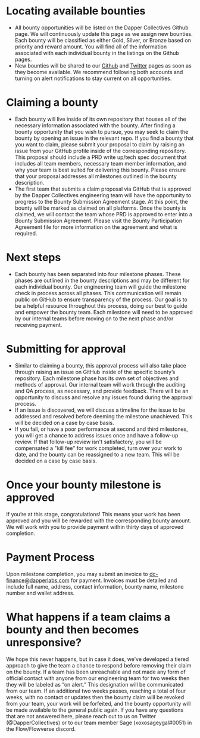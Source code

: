 # Locating available bounties
- All bounty opportunities will be listed on the Dapper Collectives Github page. We will continuously update this page as we assign new bounties. Each bounty will be classified as either Gold, Silver, or Bronze based on priority and reward amount. You will find all of the information associated with each individual bounty in the listings on the Github pages. 
- New bounties will be shared to our [Github](https://github.com/dappercollectives) and [Twitter](https://twitter.com/_Collectives_) pages as soon as they become available. We recommend following both accounts and turning on alert notifications to stay current on all opportunities.

# Claiming a bounty
- Each bounty will live inside of its own repository that houses all of the necessary information associated with the bounty. After finding a bounty opportunity that you wish to pursue, you may seek to claim the bounty by opening an issue in the relevant repo. If you find a bounty that you want to claim, please submit your proposal to claim by raising an issue from your GitHub profile inside of the corresponding repository. This proposal should include a PRD write up/tech spec document that includes all team members, necessary team member information, and why your team is best suited for delivering this bounty. Please ensure that your proposal addresses all milestones outlined in the bounty description.
- The first team that submits a claim proposal via GitHub that is approved by the Dapper Collectives engineering team will have the opportunity to progress to the Bounty Submission Agreement stage. At this point, the bounty will be marked as claimed on all platforms. Once the bounty is claimed, we will contact the team whose PRD is approved to enter into a Bounty Submission Agreement. Please visit the Bounty Participation Agreement file for more information on the agreement and what is required.

# Next steps
- Each bounty has been separated into four milestone phases. These phases are outlined in the bounty descriptions and may be different for each individual bounty. Our engineering team will guide the milestone check in process across all phases. This communication will remain public on GitHub to ensure transparency of the process. Our goal is to be a helpful resource throughout this process, doing our best to guide and empower the bounty team. Each milestone will need to be approved by our internal teams before moving on to the next phase and/or receiving payment. 

# Submitting for approval
- Similar to claiming a bounty, this approval process will also take place through raising an issue on GitHub inside of the specific bounty’s repository. Each milestone phase has its own set of objectives and methods of approval. Our internal team will work through the auditing and QA process, as necessary, and provide feedback. There will be an opportunity to discuss and resolve any issues found during the approval process. 
- If an issue is discovered, we will discuss a timeline for the issue to be addressed and resolved before deeming the milestone unachieved. This will be decided on a case by case basis. 
- If you fail, or have a poor performance at second and third milestones, you will get a chance to address issues once and have a follow-up review. If that follow-up review isn't satisfactory, you will be compensated a "kill fee" for work completed, turn over your work to date, and the bounty can be reassigned to a new team. This will be decided on a case by case basis. 

# Once your bounty milestone is approved
If you’re at this stage, congratulations! This means your work has been approved and you will be rewarded with the corresponding bounty amount. We will work with you to provide payment within thirty days of approved completion. 

# Payment Process
Upon milestone completion, you may submit an invoice to dc-finance@dapperlabs.com for payment. Invoices must be detailed and include full name, address, contact information, bounty name, milestone number and wallet address.  

# What happens if a team claims a bounty and then becomes unresponsive?

We hope this never happens, but in case it does, we’ve developed a tiered approach to give the team a chance to respond before removing their claim on the bounty. If a team has been unreachable and not made any form of official contact with anyone from our engineering team for two weeks then they will be labeled as “on alert.” This designation will be communicated from our team. If an additional two weeks passes, reaching a total of four weeks, with no contact or updates then the bounty claim will be revoked from your team, your work will be forfeited, and the bounty opportunity will be made available to the general public again.
If you have any questions that are not answered here, please reach out to us on Twitter (@DapperCollectives) or to our team member Sage (xoxosageygal#0051) in the Flow/Flowverse discord.
